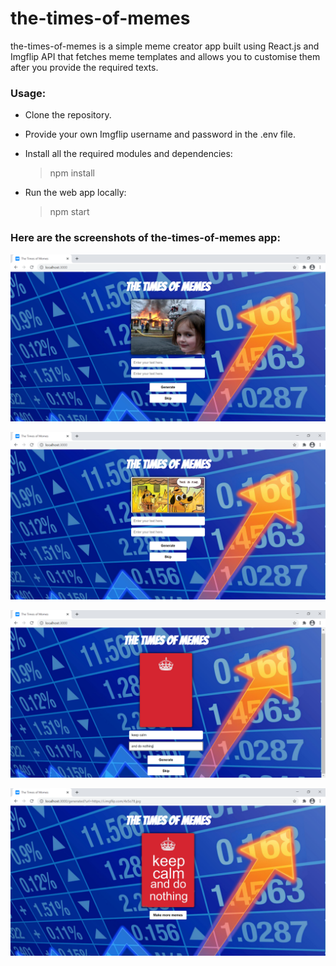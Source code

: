 # the-times-of-memes
the-times-of-memes is a simple meme creator app built using React.js and Imgflip API that fetches meme templates and allows you to customise them after you provide the required texts.

### Usage:
-	Clone the repository.
-	Provide your own Imgflip username and password in the .env file.
-	Install all the required modules and dependencies:

    > npm install
-	Run the web app locally:

    > npm start

### Here are the screenshots of the-times-of-memes app:

![alt text](https://github.com/parthbrahmaxatri/the-times-of-memes/blob/main/public/images/ss_1.PNG)

![alt text](https://github.com/parthbrahmaxatri/the-times-of-memes/blob/main/public/images/ss_2.PNG)

![alt text](https://github.com/parthbrahmaxatri/the-times-of-memes/blob/main/public/images/ss_3.PNG)

![alt text](https://github.com/parthbrahmaxatri/the-times-of-memes/blob/main/public/images/ss_4.PNG)
